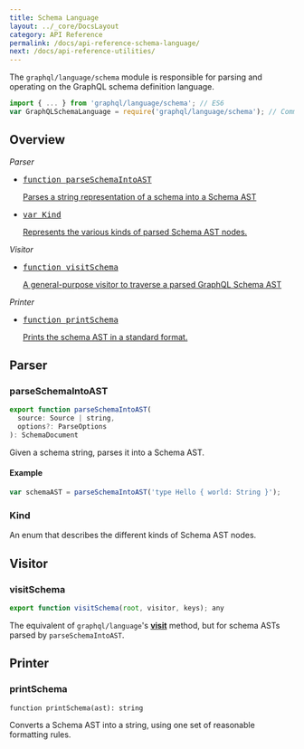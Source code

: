 ```yaml
---
title: Schema Language
layout: ../_core/DocsLayout
category: API Reference
permalink: /docs/api-reference-schema-language/
next: /docs/api-reference-utilities/
---
```


The `graphql/language/schema` module is responsible for parsing and operating on
the GraphQL schema definition language.

```js
import { ... } from 'graphql/language/schema'; // ES6
var GraphQLSchemaLanguage = require('graphql/language/schema'); // CommonJS
```

## Overview

*Parser*

<ul class="apiIndex">
  <li>
    <a href="#parseschemaintoast">
      <pre>function parseSchemaIntoAST</pre>
      Parses a string representation of a schema into a Schema AST
    </a>
  </li>
  <li>
    <a href="#kind">
      <pre>var Kind</pre>
      Represents the various kinds of parsed Schema AST nodes.
    </a>
  </li>
</ul>

*Visitor*

<ul class="apiIndex">
  <li>
    <a href="#visitschema">
      <pre>function visitSchema</pre>
      A general-purpose visitor to traverse a parsed GraphQL Schema AST
    </a>
  </li>
</ul>

*Printer*

<ul class="apiIndex">
  <li>
    <a href="#printschema">
      <pre>function printSchema</pre>
      Prints the schema AST in a standard format.
    </a>
  </li>
</ul>

## Parser

### parseSchemaIntoAST

```js
export function parseSchemaIntoAST(
  source: Source | string,
  options?: ParseOptions
): SchemaDocument
```

Given a schema string, parses it into a Schema AST.

#### Example

```js
var schemaAST = parseSchemaIntoAST('type Hello { world: String }');
```

### Kind

An enum that describes the different kinds of Schema AST nodes.

## Visitor

### visitSchema

```js
export function visitSchema(root, visitor, keys); any
```

The equivalent of `graphql/language`'s
**[visit](../api-reference-language/#visit)** method, but for
schema ASTs parsed by `parseSchemaIntoAST`.

## Printer

### printSchema

```
function printSchema(ast): string
```

Converts a Schema AST into a string, using one set of reasonable
formatting rules.
